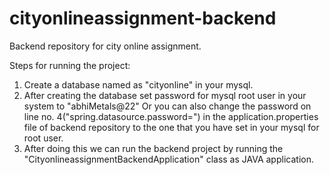 # cityonlineassignment-backend
Backend repository for city online assignment.


Steps for running the project:

1)  Create a database named as "cityonline" in your mysql.
2) After creating the database set password for mysql root user in your system to "abhiMetals@22" Or you can also change the password on line no. 4("spring.datasource.password=")  in the application.properties file of backend repository to the one that you have set in your mysql for root user.
3) After doing this we can run the backend project by running the "CityonlineassignmentBackendApplication" class as JAVA application.
